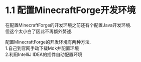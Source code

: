 # 1.1 配置MinecraftForge开发环境

在配置MinecraftForge的开发环境之前还有个配置Java开发环境.\
但这个太小白了因此不再额外赘述.

配置MinecraftForge的开发环境有两种方法.\
1.自己到官网手动下载Mdk并配置环境\
2.利用IntelliJ IDEA的插件自动配置环境
